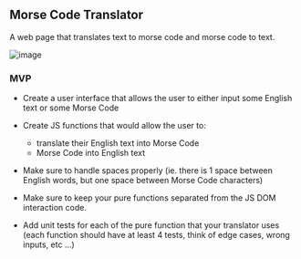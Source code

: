 ## Morse Code Translator

A web page that translates text to morse code and morse code to text.

![image](https://user-images.githubusercontent.com/107823527/181436236-1675bb11-d501-4b11-a124-c27bb6b3a534.png)


### MVP

-   Create a user interface that allows the user to either input some English text or some Morse Code
-   Create JS functions that would allow the user to:

    -   translate their English text into Morse Code
    -   Morse Code into English text

-   Make sure to handle spaces properly (ie. there is 1 space between English words, but one space between Morse Code characters)
-   Make sure to keep your pure functions separated from the JS DOM interaction code.
-   Add unit tests for each of the pure function that your translator uses (each function should have at least 4 tests, think of edge cases, wrong inputs, etc ...)
